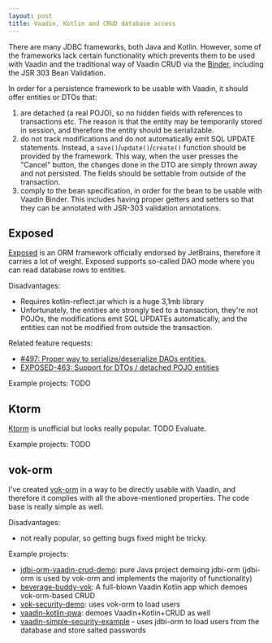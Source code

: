 ```yaml
---
layout: post
title: Vaadin, Kotlin and CRUD database access
---
```


There are many JDBC frameworks, both Java and Kotlin. However, some of the frameworks
lack certain functionality which prevents them to be used with Vaadin and the traditional
way of Vaadin CRUD via the [Binder](https://vaadin.com/docs/latest/flow/binding-data/components-binder-beans),
including the JSR 303 Bean Validation.

In order for a persistence framework to be usable with Vaadin, it should offer entities or DTOs that:

1. are detached (a real POJO), so no hidden fields with references to transactions etc.
   The reason is that the entity may be temporarily stored in session, and therefore the entity should be serializable.
2. do not track modifications and do not automatically emit SQL UPDATE statements.
   Instead, a `save()`/`update()`/`create()` function should be provided by the framework. This way, when the user presses the "Cancel" button,
   the changes done in the DTO are simply thrown away and not persisted. The fields should be settable from outside of the transaction.
3. comply to the bean specification, in order for the bean to be usable with Vaadin Binder.
   This includes having proper getters and setters so that they can be annotated with JSR-303 validation annotations.

## Exposed

[Exposed](https://github.com/JetBrains/Exposed) is an ORM framework officially endorsed by JetBrains, therefore
it carries a lot of weight. Exposed supports so-called DAO mode where you can read database rows to entities.

Disadvantages:
* Requires kotlin-reflect.jar which is a huge 3,1mb library
* Unfortunately, the entities are strongly tied to a transaction, they're not POJOs, the modifications emit SQL UPDATEs automatically,
  and the entities can not be modified from outside the transaction.

Related feature requests:

* [#497: Proper way to serialize/deserialize DAOs entities.](https://github.com/JetBrains/Exposed/issues/497)
* [EXPOSED-463: Support for DTOs / detached POJO entities](https://youtrack.jetbrains.com/issue/EXPOSED-463/Support-for-DTOs-detached-POJO-entities)

Example projects: TODO

## Ktorm

[Ktorm](https://github.com/kotlin-orm/ktorm) is unofficial but looks really popular. TODO Evaluate.

Example projects: TODO

## vok-orm

I've created [vok-orm](https://github.com/mvysny/vok-orm) in a way to be directly usable with Vaadin, and therefore
it complies with all the above-mentioned properties. The code base is really simple as well.

Disadvantages:
* not really popular, so getting bugs fixed might be tricky.

Example projects:

* [jdbi-orm-vaadin-crud-demo](https://github.com/mvysny/jdbi-orm-vaadin-crud-demo): pure Java project demoing jdbi-orm (jdbi-orm is used by vok-orm and implements the majority of functionality)
* [beverage-buddy-vok](https://github.com/mvysny/beverage-buddy-vok): A full-blown Vaadin Kotlin app which demoes vok-orm-based CRUD
* [vok-security-demo](https://github.com/mvysny/vok-security-demo): uses vok-orm to load users
* [vaadin-kotlin-pwa](https://github.com/mvysny/vaadin-kotlin-pwa): demoes Vaadin+Kotlin+CRUD as well
* [vaadin-simple-security-example](https://github.com/mvysny/vaadin-simple-security-example) - uses jdbi-orm to load users from the database and store salted passwords
